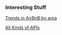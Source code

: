 ### Interesting Stuff

[Trends in AirBnB by area](https://www.airdna.co/vacation-rental-data/app/jp/hiroshima-ken/naka-ku/overview)

[All Kinds of APIs](https://rapidapi.com/category/Travel)
